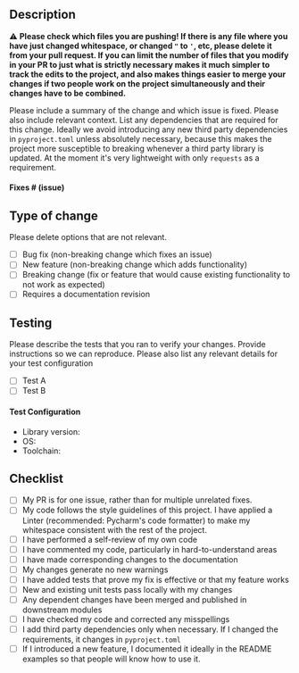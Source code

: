 ## Description

⚠️ **Please check which files you are pushing! If there is any file where you have just changed whitespace, or changed `"` to `'`, etc, please delete it from your pull request. If you can limit the number of files that you modify in your PR to just what is strictly necessary makes it much simpler to track the edits to the project, and also makes things easier to merge your changes if two people work on the project simultaneously and their changes have to be combined.**

Please include a summary of the change and which issue is fixed. Please also include relevant context. List any dependencies that are required for this change. Ideally we avoid introducing any new third party dependencies in `pyproject.toml` unless absolutely necessary, because this makes the project more susceptible to breaking whenever a third party library is updated. At the moment it's very lightweight with only `requests` as a requirement.

#### Fixes # (issue)

## Type of change

Please delete options that are not relevant.

- [ ] Bug fix (non-breaking change which fixes an issue)
- [ ] New feature (non-breaking change which adds functionality)
- [ ] Breaking change (fix or feature that would cause existing functionality to not work as expected)
- [ ] Requires a documentation revision

## Testing

Please describe the tests that you ran to verify your changes. Provide instructions so we can reproduce. Please also list any relevant details for your test configuration

- [ ] Test A
- [ ] Test B

#### Test Configuration

* Library version:
* OS:
* Toolchain:

## Checklist

- [ ] My PR is for one issue, rather than for multiple unrelated fixes.
- [ ] My code follows the style guidelines of this project. I have applied a Linter (recommended: Pycharm's code formatter) to make my whitespace consistent with the rest of the project.
- [ ] I have performed a self-review of my own code
- [ ] I have commented my code, particularly in hard-to-understand areas
- [ ] I have made corresponding changes to the documentation
- [ ] My changes generate no new warnings
- [ ] I have added tests that prove my fix is effective or that my feature works
- [ ] New and existing unit tests pass locally with my changes
- [ ] Any dependent changes have been merged and published in downstream modules
- [ ] I have checked my code and corrected any misspellings
- [ ] I add third party dependencies only when necessary. If I changed the requirements, it changes in `pyproject.toml`
- [ ] If I introduced a new feature, I documented it ideally in the README examples so that people will know how to use it.
